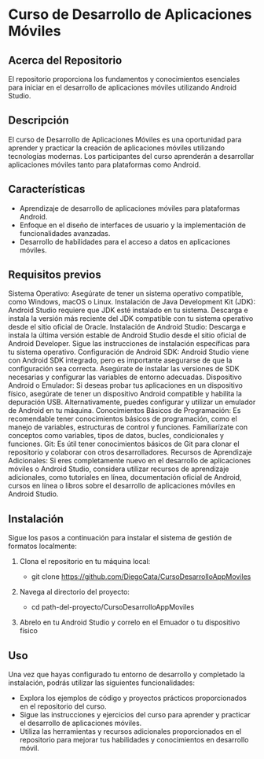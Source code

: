 # Curso de Desarrollo de Aplicaciones Móviles

## Acerca del Repositorio 

El repositorio proporciona los fundamentos y conocimientos esenciales para iniciar en el desarrollo de aplicaciones móviles utilizando Android Studio.

## Descripción

El curso de Desarrollo de Aplicaciones Móviles es una oportunidad para aprender y practicar la creación de aplicaciones móviles utilizando tecnologías modernas. Los participantes del curso aprenderán a desarrollar aplicaciones móviles tanto para plataformas como Android.

## Características

- Aprendizaje de desarrollo de aplicaciones móviles para plataformas Android.
- Enfoque en el diseño de interfaces de usuario y la implementación de funcionalidades avanzadas.
- Desarrollo de habilidades para el acceso a datos en aplicaciones móviles.

## Requisitos previos

Sistema Operativo: Asegúrate de tener un sistema operativo compatible, como Windows, macOS o Linux.
Instalación de Java Development Kit (JDK): Android Studio requiere que JDK esté instalado en tu sistema. Descarga e instala la versión más reciente del JDK compatible con tu sistema operativo desde el sitio oficial de Oracle.
Instalación de Android Studio: Descarga e instala la última versión estable de Android Studio desde el sitio oficial de Android Developer. Sigue las instrucciones de instalación específicas para tu sistema operativo.
Configuración de Android SDK: Android Studio viene con Android SDK integrado, pero es importante asegurarse de que la configuración sea correcta. Asegúrate de instalar las versiones de SDK necesarias y configurar las variables de entorno adecuadas.
Dispositivo Android o Emulador: Si deseas probar tus aplicaciones en un dispositivo físico, asegúrate de tener un dispositivo Android compatible y habilita la depuración USB. Alternativamente, puedes configurar y utilizar un emulador de Android en tu máquina.
Conocimientos Básicos de Programación: Es recomendable tener conocimientos básicos de programación, como el manejo de variables, estructuras de control y funciones. Familiarízate con conceptos como variables, tipos de datos, bucles, condicionales y funciones.
Git: Es útil tener conocimientos básicos de Git para clonar el repositorio y colaborar con otros desarrolladores.
Recursos de Aprendizaje Adicionales: Si eres completamente nuevo en el desarrollo de aplicaciones móviles o Android Studio, considera utilizar recursos de aprendizaje adicionales, como tutoriales en línea, documentación oficial de Android, cursos en línea o libros sobre el desarrollo de aplicaciones móviles en Android Studio.

## Instalación

Sigue los pasos a continuación para instalar el sistema de gestión de formatos localmente:

1. Clona el repositorio en tu máquina local:
    - git clone https://github.com/DiegoCata/CursoDesarrolloAppMoviles

2. Navega al directorio del proyecto:
    - cd path-del-proyecto/CursoDesarrolloAppMoviles


3. Abrelo en tu Android Studio y correlo en el Emuador o tu dispositivo físico

## Uso

Una vez que hayas configurado tu entorno de desarrollo y completado la instalación, podrás utilizar las siguientes funcionalidades:

- Explora los ejemplos de código y proyectos prácticos proporcionados en el repositorio del curso.
- Sigue las instrucciones y ejercicios del curso para aprender y practicar el desarrollo de aplicaciones móviles.
- Utiliza las herramientas y recursos adicionales proporcionados en el repositorio para mejorar tus habilidades y conocimientos en desarrollo móvil.
